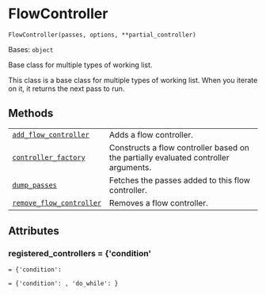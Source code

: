 # FlowController

<span id="undefined" />

`FlowController(passes, options, **partial_controller)`

Bases: `object`

Base class for multiple types of working list.

This class is a base class for multiple types of working list. When you iterate on it, it returns the next pass to run.

## Methods

|                                                                                                                                                                                                       |                                                                                     |
| ----------------------------------------------------------------------------------------------------------------------------------------------------------------------------------------------------- | ----------------------------------------------------------------------------------- |
| [`add_flow_controller`](qiskit.transpiler.FlowController.add_flow_controller#qiskit.transpiler.FlowController.add_flow_controller "qiskit.transpiler.FlowController.add_flow_controller")             | Adds a flow controller.                                                             |
| [`controller_factory`](qiskit.transpiler.FlowController.controller_factory#qiskit.transpiler.FlowController.controller_factory "qiskit.transpiler.FlowController.controller_factory")                 | Constructs a flow controller based on the partially evaluated controller arguments. |
| [`dump_passes`](qiskit.transpiler.FlowController.dump_passes#qiskit.transpiler.FlowController.dump_passes "qiskit.transpiler.FlowController.dump_passes")                                             | Fetches the passes added to this flow controller.                                   |
| [`remove_flow_controller`](qiskit.transpiler.FlowController.remove_flow_controller#qiskit.transpiler.FlowController.remove_flow_controller "qiskit.transpiler.FlowController.remove_flow_controller") | Removes a flow controller.                                                          |

## Attributes

<span id="undefined" />

### registered\_controllers = \{'condition'

`= {'condition':`

`= {'condition': , 'do_while': }`

